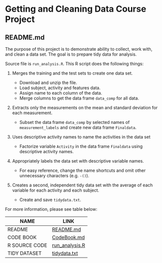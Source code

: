 
# Getting and Cleaning Data Course Project
## README.md


The purpose of this project is to demonstrate ability to collect, work with, and clean a data set. The goal is to prepare tidy data for analysis. 


Source file is ```run_analysis.R```. This R script does the following things:

1. Merges the training and the test sets to create one data set.
    + Download and unzip the file.
    + Load subject, activity and features data.
    + Assign name to each column of the data.
    + Merge columns to get the data frame ```data_comp``` for all data.

2. Extracts only the measurements on the mean and standard deviation for each measurement.
    + Subset the data frame ```data_comp``` by selected names of ```measurement_labels``` and create new data frame ```Finaldata```.

3. Uses descriptive activity names to name the activities in the data set
    + Factorize variable ```Activity``` in the data frame ```Finaldata``` using descriptive activity names.

4. Appropriately labels the data set with descriptive variable names.
    + For easy reference, change the name shortcuts and omit other unnecessary characters (e.g. ```-()```).

5. Creates a second, independent tidy data set with the average of each variable for each activity and each subject.
    + Create and save ```tidydata.txt```.

For more information, please see table below:


| NAME  | LINK |
| ------------- | ------------- |
| README  | [README.md](https://github.com/mjchn/Getting_Cleaning_Data/README.md)  |
| CODE BOOK  | [CodeBook.md](https://github.com/mjchn/Getting_Cleaning_Data/CodeBook.md)  |
| R SOURCE CODE  | [run_analysis.R](https://github.com/mjchn/Getting_Cleaning_Data/run_analysis.R)  |
| TIDY DATASET  | [tidydata.txt](https://github.com/mjchn/Getting_Cleaning_Data/tidydata.txt)  |
